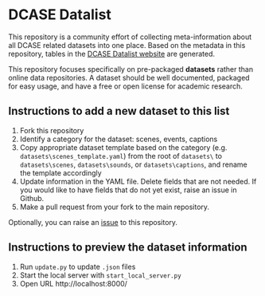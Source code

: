 DCASE Datalist
===============

This repository is a community effort of collecting meta-information about all DCASE related datasets into one place. Based on the metadata in this repository, tables in the [DCASE Datalist website](https://dcase-repo.github.io/dcase_datalist/index.html) are generated. 

This repository focuses specifically on pre-packaged **datasets** rather than online data repositories. A dataset should be well documented, packaged for easy usage, and have a free or open license for academic research. 

Instructions to add a new dataset to this list
----------------------------------------------

1. Fork this repository
2. Identify a category for the dataset: scenes, events, captions
3. Copy appropriate dataset template based on the category (e.g. `datasets\scenes_template.yaml`) from the root of `datasets\` to `datasets\scenes`, `datasets\sounds`, or `datasets\captions`, and rename the template accordingly  
4. Update information in the YAML file. Delete fields that are not needed. If you would like to have fields that do not yet exist, raise an issue in Github.   
5. Make a pull request from your fork to the main repository.

Optionally, you can raise an [issue](https://github.com/DCASE-REPO/dcase_datalist/issues) to this repository. 

Instructions to preview the dataset information
-----------------------------------------------

1. Run `update.py` to update `.json` files
2. Start the local server with `start_local_server.py`
3. Open URL http://localhost:8000/ 


